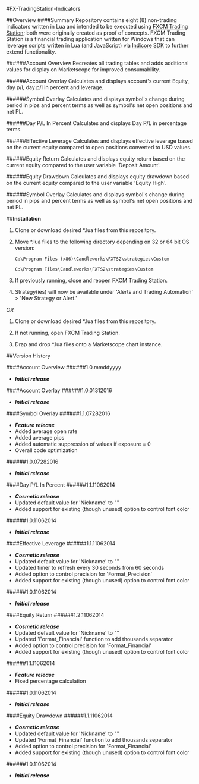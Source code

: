 #FX-TradingStation-Indicators

##Overview
####Summary
Repository contains eight (8) non-trading indicators written in Lua and intended to be executed using [FXCM Trading Station](https://www.fxcm.com/uk/platforms/trading-station/innovative-platform/); both were originally created as proof of concepts. FXCM Trading Station is a financial trading application written for Windows that can leverage scripts written in Lua (and JavaScript) via [Indicore SDK](http://www.fxcodebase.com/bin/products/IndicoreSDK/3.3.0/help/Lua/web-content.html) to further extend functionality.

######Account Overview
Recreates all trading tables and adds additional values for display on Marketscope for improved consumability.

######Account Overlay
Calculates and displays account's current Equity, day p/l, day p/l in percent and leverage.

######Symbol Overlay
Calculates and displays symbol's change during period in pips and percent terms as well as symbol's net open positions and net PL.

######Day P/L In Percent
Calculates and displays Day P/L in percentage terms.

######Effective Leverage
Calculates and displays effective leverage based on the current equity compared to open positions converted to USD values.

######Equity Return
Calculates and displays equity return based on the current equity compared to the user variable 'Deposit Amount'.

######Equity Drawdown
Calculates and displays equity drawdown based on the current equity compared to the user variable 'Equity High'.

######Symbol Overlay
Calculates and displays symbol's change during period in pips and percent terms as well as symbol's net open positions and net PL.

##**Installation**
1. Clone or download desired *.lua files from this repository.

2. Move *.lua files to the following directory depending on 32 or 64 bit OS version:

	`C:\Program Files (x86)\Candleworks\FXTS2\strategies\Custom`

	`C:\Program Files\Candleworks\FXTS2\strategies\Custom`

3. If previously running, close and reopen FXCM Trading Station.

4. Strategy(ies) will now be available under 'Alerts and Trading Automation' > 'New Strategy or Alert.'

*OR*

1. Clone or download desired *.lua files from this repository.

2. If not running, open FXCM Trading Station.

3. Drap and drop *.lua files onto a Marketscope chart instance.

##Version History

####Account Overview
######1.0.mmddyyyy
- ***Initial release***

####Account Overlay
######1.0.01312016
- ***Initial release***

####Symbol Overlay
######1.1.07282016
- ***Feature release***
- Added average open rate
- Added average pips
- Added automatic suppression of values if exposure = 0
- Overall code optimization

######1.0.07282016
- ***Initial release***

####Day P/L In Percent
######1.1.11062014
- ***Cosmetic release***
- Updated default value for 'Nickname' to ""
- Added support for existing (though unused) option to control font color

######1.0.11062014
- ***Initial release***

####Effective Leverage
######1.1.11062014
- ***Cosmetic release***
- Updated default value for 'Nickname' to ""
- Updated timer to refresh every 30 seconds from 60 seconds
- Added option to control precision for 'Format_Precision'
- Added support for existing (though unused) option to control font color

######1.0.11062014
- ***Initial release***

####Equity Return
######1.2.11062014
- ***Cosmetic release***
- Updated default value for 'Nickname' to ""
- Updated 'Format_Financial' function to add thousands separator
- Added option to control precision for 'Format_Financial'
- Added support for existing (though unused) option to control font color

######1.1.11062014
- ***Feature release***
- Fixed percentage calculation

######1.0.11062014
- ***Initial release***

####Equity Drawdown
######1.1.11062014
- ***Cosmetic release***
- Updated default value for 'Nickname' to ""
- Updated 'Format_Financial' function to add thousands separator
- Added option to control precision for 'Format_Financial'
- Added support for existing (though unused) option to control font color

######1.0.11062014
- ***Initial release***